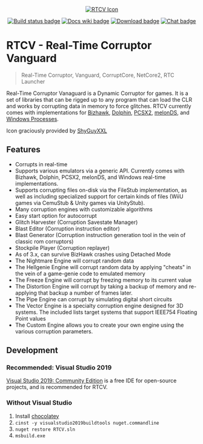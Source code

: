 <p align="center">
    <a href="https://corrupt.wiki/"><img src="Assets/Graphical Assets/Vanguard/icon.ico" alt="RTCV Icon" /></a>
</p>

<p align="center">
    <!-- Github action -->
    <a href="https://github.com/ircluzar/RTCV/actions?query=workflow%3ABuild+branch%3Amaster"><img src="https://github.com/ircluzar/RTCV/workflows/Build/badge.svg?branch=master" alt="Build status badge" /></a>
    <!-- Wiki -->
    <a href="https://corrupt.wiki/"><img src="https://img.shields.io/badge/docs-corrupt.wiki-blue.svg" alt="Docs wiki badge" /></a>
    <!-- Download -->
    <a href="https://redscientist.com/rtc"><img src="https://img.shields.io/badge/download-RTC-red.svg" alt="Download badge" /></a>
    <!-- Discord -->
    <a href="https://discord.corrupt.wiki"><img src="https://img.shields.io/discord/279664862836031488.svg" alt="Chat badge" /></a>
</p>

# RTCV - Real-Time Corruptor Vanguard

 > Real-Time Corruptor, Vanguard, CorruptCore, NetCore2, RTC Launcher

Real-Time Corruptor Vanaguard is a Dynamic Corruptor for games. It is a set of libraries that can be rigged up to any program that can load the CLR and works by corrupting data in memory to force glitches. RTCV currently comes with implementations for [Bizhawk](https://github.com/ircluzar/Bizhawk-Vanguard), [Dolphin](https://github.com/NarryG/dolphin-vanguard/), [PCSX2](https://github.com/NarryG/pcsx2-Vanguard), [melonDS](https://github.com/narryg/melonds-vanguard), and [Windows Processes](https://github.com/narryg/processstub-vanguard).

Icon graciously provided by [ShyGuyXXL](https://twitter.com/shyguyxxl)

## Features
- Corrupts in real-time
- Supports various emulators via a generic API. Currently comes with Bizhawk, Dolphin, PCSX2, melonDS, and Windows real-time implementations.
- Supports corrupting files on-disk via the FileStub implementation, as well as including specialized support for certain kinds of files (WiiU games via CemuStub & Unity games via UnityStub).
- Many corruption engines with customizable algorithms
- Easy start option for autocorrupt
- Glitch Harvester (Corruption Savestate Manager)
- Blast Editor (Corruption instruction editor)
- Blast Generator (Corruption instruction generation tool in the vein of classic rom corruptors)
- Stockpile Player (Corruption replayer)
- As of 3.x, can survive BizHawk crashes using Detached Mode
- The Nightmare Engine will corrupt random data
- The Hellgenie Engine will corrupt random data by applying "cheats" in the vein of a game-genie code to emulated memory
- The Freeze Engine will corrupt by freezing memory to its current value
- The Distortion Engine will corrupt by taking a backup of memory and re-applying that backup a number of frames later.
- The Pipe Engine can corrupt by simulating digital short circuits
- The Vector Engine is a specialty corruption engine designed for 3D systems. The included lists target systems that support IEEE754 Floating Point values
- The Custom Engine allows you to create your own engine using the various corruption parameters.

## Development
### Recommended: Visual Studio 2019
[Visual Studio 2019: Community Edition](https://visualstudio.microsoft.com/vs/community/) is a free IDE for open-source projects, and is recommended for RTCV.

### Without Visual Studio

1. Install [chocolatey](https://chocolatey.org/install)
1. `cinst -y visualstudio2019buildtools nuget.commandline`
1. `nuget restore RTCV.sln`
1. `msbuild.exe`
